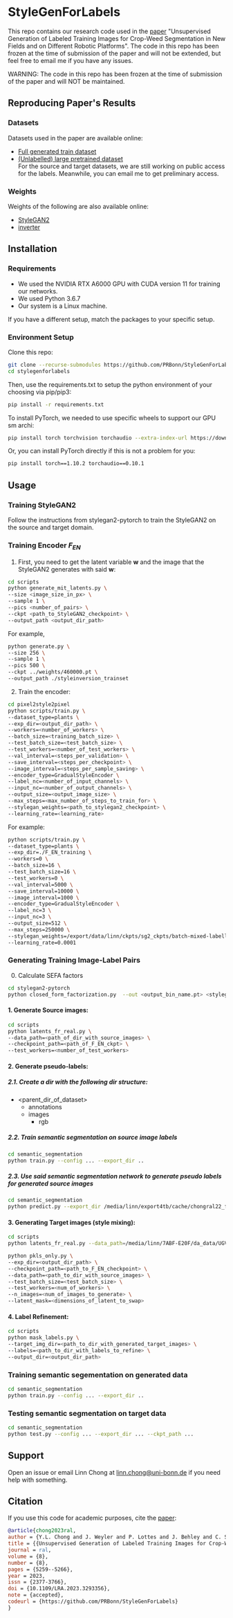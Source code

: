 # StyleGenForLabels

This repo contains our research code used in the [paper](https://www.ipb.uni-bonn.de/wp-content/papercite-data/pdf/chong2023ral.pdf) "Unsupervised Generation of Labeled Training Images for Crop-Weed Segmentation in New Fields and on Different Robotic Platforms". 
The code in this repo has been frozen at the time of submission of the paper and will not be extended, but feel free to email me if you have any issues.

<!-- TODO (Linn): maybe write a better description for those who do not read the paper -->
<!-- TODO (Linn): it would be cool to add shield badges but i dont think any are relevant rn -->
WARNING: The code in this repo has been frozen at the time of submission of the paper and will NOT be maintained.

## Reproducing Paper's Results
<!-- TODO -->
### Datasets
Datasets used in the paper are available online:
<!-- + [Source dataset (UAVBonn17)]()-->
<!-- + [Target dataset (UGVBonn17)]()-->
+ [Full generated train dataset](https://www.ipb.uni-bonn.de/html/projects/chong2023ral/generated_dataset.zip)
+ [(Unlabelled) large pretrained dataset](https://www.ipb.uni-bonn.de/html/projects/chong2023ral/bonn16ugv-all.zip)   
For the source and target datasets, we are still working on public access for the labels. Meanwhile, you can email me to get preliminary access.


### Weights
Weights of the following are also available online:
+ [StyleGAN2](https://www.ipb.uni-bonn.de/html/projects/chong2023ral/stylegan2_weights.pt)
+ [inverter](https://www.ipb.uni-bonn.de/html/projects/chong2023ral/inverter_weights.pt)


## Installation

### Requirements
+ We used the NVIDIA RTX A6000 GPU with CUDA version 11 for training our networks.
+ We used Python 3.6.7
+ Our system is a Linux machine. 

If you have a different setup, match the packages to your specific setup.

### Environment Setup
Clone this repo:
```sh
git clone --recurse-submodules https://github.com/PRBonn/StyleGenForLabels.git
cd stylegenforlabels
```
Then, use the requirements.txt to setup the python environment of your choosing via pip/pip3:
```sh
pip install -r requirements.txt
```
To install PyTorch, we needed to use specific wheels to support our GPU sm archi:
```sh
pip install torch torchvision torchaudio --extra-index-url https://download.pytorch.org/whl/cu113
```
Or, you can install PyTorch directly if this is not a problem for you:
```sh
pip install torch==1.10.2 torchaudio==0.10.1
```


## Usage
### Training StyleGAN2 
Follow the instructions from stylegan2-pytorch to train the StyleGAN2 on the source and target domain.

### Training Encoder $F_{EN}$
1. First, you need to get the latent variable **w** and the image that the StyleGAN2 generates with said **w**:
```sh
cd scripts
python generate_mit_latents.py \
--size <image_size_in_px> \
--sample 1 \
--pics <number_of_pairs> \
--ckpt <path_to_StyleGAN2_checkpoint> \
--output_path <output_dir_path>
```
For example,
```sh
python generate.py \
--size 256 \
--sample 1 \
--pics 500 \
--ckpt ../weights/460000.pt \
--output_path ./styleinversion_trainset
```

2. Train the encoder:
```sh
cd pixel2style2pixel
python scripts/train.py \ 
--dataset_type=plants \ 
--exp_dir=<output_dir_path> \
--workers=<number_of_workers> \
--batch_size=<training_batch_size> \
--test_batch_size=<test_batch_size> \
--test_workers=<number_of_test_workers> \
--val_interval=<steps_per_validation> \
--save_interval=<steps_per_checkpoint> \
--image_interval=<steps_per_sample_saving> \
--encoder_type=GradualStyleEncoder \
--label_nc=<number_of_input_channels> \
--input_nc=<number_of_output_channels> \
--output_size=<output_image_size> \
--max_steps=<max_number_of_steps_to_train_for> \
--stylegan_weights=<path_to_stylegan2_checkpoint> \
--learning_rate=<learning_rate>

```
For example:
```sh
python scripts/train.py \
--dataset_type=plants \
--exp_dir=./F_EN_training \
--workers=0 \
--batch_size=16 \
--test_batch_size=16 \
--test_workers=0 \
--val_interval=5000 \
--save_interval=10000 \
--image_interval=1000 \
--encoder_type=GradualStyleEncoder \
--label_nc=3 \
--input_nc=3 \
--output_size=512 \
--max_steps=250000 \
--stylegan_weights=/export/data/linn/ckpts/sg2_ckpts/batch-mixed-labelled/checkpts/460000.pt \
--learning_rate=0.0001
```

### Generating Training Image-Label Pairs
0. Calculate SEFA factors
```sh
cd stylegan2-pytorch
python closed_form_factorization.py  --out <output_bin_name.pt> <stylegan2_checkpoint>
```

#### 1. Generate Source images:
```sh
cd scripts
python latents_fr_real.py \
--data_path=<path_of_dir_with_source_images> \
--checkpoint_path=<path_of_F_EN_ckpt> \
--test_workers=<number_of_test_workers>
```

#### 2. Generate pseudo-labels:  

##### 2.1. Create a dir with the following dir structure:
  + <parent_dir_of_dataset>
    + annotations
    + images
      + rgb   

##### 2.2. Train semantic segmentation on source image labels   
```sh
cd semantic_segmentation
python train.py --config ... --export_dir ..
```

##### 2.3. Use said semantic segmentation network to generate pseudo labels for generated source images 
```sh
cd semantic_segmentation
python predict.py --export_dir /media/linn/export4tb/cache/chongral22_files/jan16_vm2/dataset/preds --config config/config_51.yaml --ckpt_path /media/linn/7ABF-E20F/jan/erfnet/version_13/checkpoints/UAVBonn_epoch=463_val_loss=0.1339.ckpt
```


#### 3. Generating Target images (style mixing):
```sh
cd scripts
python latents_fr_real.py --data_path=/media/linn/7ABF-E20F/da_data/UGV/labelled/Bonn_2017/train_only/images/rgb --checkpoint_path=/mnt/exp13/ckpts/psp_ckpts/running/en_pt_it460k/checkpoints/iteration_240000.pt --test_workers=0

python pkls_only.py \
--exp_dir=<output_dir_path> \
--checkpoint_path=<path_to_F_EN_checkpoint> \
--data_path=<path_to_dir_with_source_images> \
--test_batch_size=<test_batch_size> \
--test_workers=<num_of_workers> \
--n_images=<num_of_images_to_generate> \
--latent_mask=<dimensions_of_latent_to_swap>

```


#### 4. Label Refinement:
```sh
cd scripts
python mask_labels.py \
--target_img_dir=<path_to_dir_with_generated_target_images> \
--labels=<path_to_dir_with_labels_to_refine> \
--output_dir=<output_dir_path>
```


### Training semantic segementation on generated data
```sh
cd semantic_segmentation
python train.py --config ... --export_dir ..
```

### Testing semantic segmentation on target data

```sh
cd semantic_segmentation
python test.py --config ... --export_dir ... --ckpt_path ...
```

## Support
Open an issue or email Linn Chong at linn.chong@uni-bonn.de if you need help with something.


## Citation
If you use this code for academic purposes, cite the [paper](https://www.ipb.uni-bonn.de/wp-content/papercite-data/pdf/chong2023ral.pdf):
```bibtex
@article{chong2023ral,
author = {Y.L. Chong and J. Weyler and P. Lottes and J. Behley and C. Stachniss},
title = {{Unsupervised Generation of Labeled Training Images for Crop-Weed Segmentation in New Fields and on Different Robotic Platforms}},
journal = ral,
volume = {8},
number = {8},
pages = {5259--5266},
year = 2023,
issn = {2377-3766},
doi = {10.1109/LRA.2023.3293356},
note = {accepted},
codeurl = {https://github.com/PRBonn/StyleGenForLabels}
}
```


